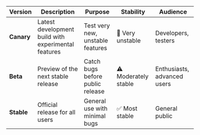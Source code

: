 
| **Version** | **Description**                                     | **Purpose**                      | **Stability**        | **Audience**                |
| ----------- | --------------------------------------------------- | -------------------------------- | -------------------- | --------------------------- |
| **Canary**  | Latest development build with experimental features | Test very new, unstable features | 🚫 Very unstable     | Developers, testers         |
| **Beta**    | Preview of the next stable release                  | Catch bugs before public release | ⚠️ Moderately stable | Enthusiasts, advanced users |
| **Stable**  | Official release for all users                      | General use with minimal bugs    | ✅ Most stable        | General public              |
